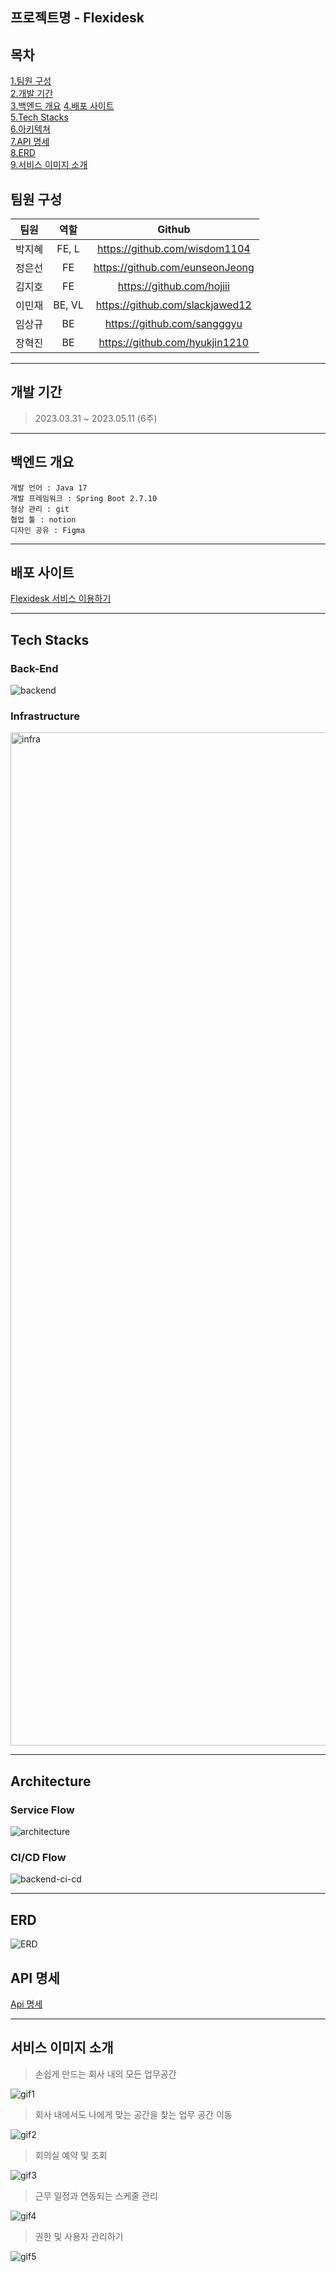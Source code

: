 ## 프로젝트명 - Flexidesk

## 목차

[1.팀원 구성](#팀원-구성)  
[2.개발 기간](#개발-기간)  
[3.백엔드 개요](#백엔드-개요)
[4.배포 사이트](#배포-사이트)  
[5.Tech Stacks](#tech-stacks)  
[6.아키텍쳐](#Architecture)  
[7.API 명세](#api-명세)  
[8.ERD](#erd)  
[9.서비스 이미지 소개](#서비스-이미지-소개)

## 팀원 구성

|  팀원  |  역할  |             Github              |
| :----: | :----: | :-----------------------------: |
| 박지혜 | FE, L  |  https://github.com/wisdom1104  |
| 정은선 |   FE   | https://github.com/eunseonJeong |
| 김지호 |   FE   |    https://github.com/hojiii    |
| 이민재 | BE, VL | https://github.com/slackjawed12 |
| 임상규 |   BE   |   https://github.com/sangggyu   |
| 장혁진 |   BE   | https://github.com/hyukjin1210  |

---

## 개발 기간

> 2023.03.31 ~ 2023.05.11 (6주)

---

## 백엔드 개요

    개발 언어 : Java 17
    개발 프레임워크 : Spring Boot 2.7.10
    형상 관리 : git
    협업 툴 : notion
    디자인 공유 : Figma

---

## 배포 사이트

[Flexidesk 서비스 이용하기](https://www.flexidesks.click/)

<!-- [Flexidesk노션](https://www.notion.so/Flexidesk-91bdaba3920f405295e81ef6f1f44c7e?pvs=4) -->

---

## Tech Stacks

### Back-End

![backend](https://user-images.githubusercontent.com/77224652/236628171-45b953cb-e5d3-4eac-ac9e-fd969f302565.png)

### Infrastructure

<img width="1621" alt="infra" src="https://user-images.githubusercontent.com/77224652/236628036-555f3f20-bf31-4376-b8f9-80bce9844b01.png">

---

## Architecture

### Service Flow
![architecture](https://user-images.githubusercontent.com/77224652/236628256-ea2cde32-ec3c-49ae-a7ea-4124ad945a6c.png)


### CI/CD Flow
![backend-ci-cd](https://user-images.githubusercontent.com/77224652/236628330-641ad8a3-0bdc-4988-888c-fa349ada96b3.png)

---

## ERD

![ERD](https://file.notion.so/f/s/2127539a-a1a3-457c-90ef-eee81835f5f9/Untitled.png?id=55a73254-98f7-4d13-bc99-4f2ec55f363b&table=block&spaceId=4fdd5615-19d1-43bf-b9f2-ceb409b9f978&expirationTimestamp=1683541485833&signature=viQnAJrJfZkAGbjUICvjdJWUvPfynVsJJlzxGc-XVAQ&downloadName=Untitled.png)

## API 명세

[Api 명세](https://flexidesk.click/docs/index.html)

---

## 서비스 이미지 소개

> 손쉽게 만드는 회사 내의 모든 업무공간

![gif1](https://github.com/Teamthirteenseven/chillisauce-BE/assets/77224652/e5d3d79e-fa06-4a04-b6e2-ddcde7072d33)

> 회사 내에서도 나에게 맞는 공간을 찾는 업무 공간 이동

![gif2](https://github.com/Teamthirteenseven/chillisauce-BE/assets/77224652/a8c6f67e-8882-466a-b85c-117405cce4ed)

> 회의실 예약 및 조회

![gif3](https://github.com/Teamthirteenseven/chillisauce-BE/assets/77224652/bab46804-a0fc-425f-a454-ce62dbda644b)


> 근무 일정과 연동되는 스케줄 관리

![gif4](https://github.com/Teamthirteenseven/chillisauce-BE/assets/77224652/1b4ce1b8-4c23-4e9a-8f18-63b1f1f0ff0f)

> 권한 및 사용자 관리하기

![gif5](https://github.com/Teamthirteenseven/chillisauce-BE/assets/77224652/acf1e4a7-b37b-4ff6-9207-fa7731b81b1c)
